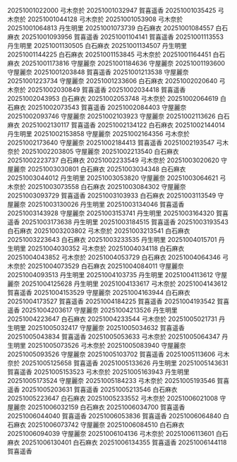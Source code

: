 20251001022000 弓木奈於
20251001032947 賀喜遥香
20251001035425 弓木奈於
20251001044128 弓木奈於
20251001053908 弓木奈於
20251001064813 丹生明里
20251001073739 白石麻衣
20251001084557 白石麻衣
20251001093956 賀喜遥香
20251001104141 賀喜遥香
20251001113553 丹生明里
20251001130505 白石麻衣
20251001134507 丹生明里
20251001144225 白石麻衣
20251001153845 弓木奈於
20251001164451 白石麻衣
20251001173816 守屋麗奈
20251001184636 守屋麗奈
20251001193600 守屋麗奈
20251001203848 賀喜遥香
20251001213538 守屋麗奈
20251001223734 守屋麗奈
20251001233606 白石麻衣
20251002020640 弓木奈於
20251002030849 賀喜遥香
20251002034418 賀喜遥香
20251002043953 白石麻衣
20251002053748 弓木奈於
20251002064619 白石麻衣
20251002073543 賀喜遥香
20251002084403 守屋麗奈
20251002093746 守屋麗奈
20251002103923 守屋麗奈
20251002113626 白石麻衣
20251002130117 賀喜遥香
20251002134122 白石麻衣
20251002144014 丹生明里
20251002153858 守屋麗奈
20251002164356 弓木奈於
20251002173640 守屋麗奈
20251002184413 賀喜遥香
20251002193547 弓木奈於
20251002203805 守屋麗奈
20251002213540 白石麻衣
20251002223737 白石麻衣
20251002233549 弓木奈於
20251003020620 守屋麗奈
20251003030801 白石麻衣
20251003034348 白石麻衣
20251003044012 丹生明里
20251003053820 守屋麗奈
20251003064621 弓木奈於
20251003073558 白石麻衣
20251003084302 守屋麗奈
20251003093729 賀喜遥香
20251003103933 白石麻衣
20251003113549 守屋麗奈
20251003130026 丹生明里
20251003134046 賀喜遥香
20251003143928 守屋麗奈
20251003153741 丹生明里
20251003164320 賀喜遥香
20251003173638 丹生明里
20251003184515 賀喜遥香
20251003193543 白石麻衣
20251003203802 弓木奈於
20251003213541 白石麻衣
20251003223643 白石麻衣
20251003233535 丹生明里
20251004015701 丹生明里
20251004030352 弓木奈於
20251004034118 白石麻衣
20251004043852 弓木奈於
20251004053729 白石麻衣
20251004064346 弓木奈於
20251004073529 白石麻衣
20251004084011 守屋麗奈
20251004093513 丹生明里
20251004103735 丹生明里
20251004113612 守屋麗奈
20251004125628 丹生明里
20251004133617 弓木奈於
20251004143612 賀喜遥香
20251004153529 守屋麗奈
20251004163944 白石麻衣
20251004173527 賀喜遥香
20251004184225 賀喜遥香
20251004193542 賀喜遥香
20251004203617 守屋麗奈
20251004213526 丹生明里
20251004223647 白石麻衣
20251004233544 弓木奈於
20251005021731 丹生明里
20251005032417 守屋麗奈
20251005034632 賀喜遥香
20251005043834 賀喜遥香
20251005053633 弓木奈於
20251005064347 丹生明里
20251005073526 弓木奈於
20251005083940 守屋麗奈
20251005093526 守屋麗奈
20251005103702 賀喜遥香
20251005113606 弓木奈於
20251005125658 賀喜遥香
20251005133626 丹生明里
20251005143631 賀喜遥香
20251005153523 弓木奈於
20251005163943 丹生明里
20251005173524 守屋麗奈
20251005184233 弓木奈於
20251005193546 賀喜遥香
20251005203631 賀喜遥香
20251005213546 白石麻衣
20251005223647 白石麻衣
20251005233552 弓木奈於
20251006021008 守屋麗奈
20251006032159 白石麻衣
20251006034700 賀喜遥香
20251006044040 賀喜遥香
20251006053836 賀喜遥香
20251006064840 白石麻衣
20251006073742 守屋麗奈
20251006084510 白石麻衣
20251006094039 守屋麗奈
20251006104136 弓木奈於
20251006113601 白石麻衣
20251006130401 白石麻衣
20251006134355 賀喜遥香
20251006144118 賀喜遥香
